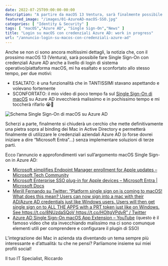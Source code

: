 ```yaml
---
date: 2022-07-25T09:00:00-00:00
description: "A partire da macOS 13 Ventura, sarà finalmente possibile fare login su macOS con credenziali Azure AD. Annuncio e primi dettagli."
featured_image: "/images/01-AzureAD-macOS-SSO.jpg"
categories: [ "Identity & Security" ]
tags: [ "macOS","Azure AD", "Single Sign-On","News" ]
title: "Login su macOS con credenziali Azure AD: work in progress"
url: "/annuncio-login-su-macos-con-credenziali-azure-ad"
---
```

Anche se non ci sono ancora moltissimi dettagli, la notizia che, con il prossimo macOS 13 (Ventura), sarà possibile fare Single Sign-On con credenziali Azure AD anche a livello di login di sistema operativo/piattaforma macOS, mi ha esaltato e sconfortato allo stesso tempo, per due motivi:

- ESALTATO: è una funzionalità che in TANTISSIMI stavano aspettando e volevano fortemente
- SCONFORTATO: il mio video di poco tempo fa sul [Single Sign-On di macOS](/azure-ad-single-sign-on-app-extension-macos-prova-sul-campo) su Azure AD invecchierà malissimo e in pochissimo tempo e mi toccherà rifarlo 😭🤣

![Schema Single Sign-On di macOS su Azure AD](/images/01-AzureAD-macOS-SSO.jpg)

Scherzi a parte, finalmente si chiuderà un cerchio che mette definitivamente una pietra sopra al binding dei Mac in Active Directory e permetterà finalmente di utilizzare le credenziali aziendali Azure AD (o forse dovrei iniziare a dire “Microsoft Entra”…) senza implementare soluzioni di terze parti.

Ecco l’annuncio e approfondimenti vari sull’argomento macOS Single Sign-on in Azure AD:

- [Microsoft simplifies Endpoint Manager enrollment for Apple updates – Microsoft Tech Community](https://techcommunity.microsoft.com/t5/microsoft-endpoint-manager-blog/microsoft-simplifies-endpoint-manager-enrollment-for-apple/ba-p/3570319)
- [Microsoft Enterprise SSO plug-in for Apple devices – Microsoft Entra | Microsoft Docs](https://docs.microsoft.com/en-us/azure/active-directory/develop/apple-sso-plugin)
- [Merill Fernando su Twitter: “Platform single sign on is coming to macOS! What does this mean? Users can now sign into a mac with their AD/Azure AD credentials just like Windows users. Users will then get single sign on to ALL THE APPS with a PRT token just like on Windows. See https://t.co/8NUzdaSQoV https://t.co/HOItgVPdvR” / Twitter](https://twitter.com/merill/status/1549710936709398528?s=20&t=9wgFt0mxkRIhnqfPVMTq1A)
- [Azure AD Single Sign-On macOS App Extension – YouTube](https://www.youtube.com/watch?v=jKLXHIbLu0s) (questo è il famoso video che sta invecchiando malissimo ma ci sono comunque elementi utili per comprendere e configurare il plugin di SSO)

L’integrazione dei Mac in azienda sta diventando un tema sempre più interessante e d’attualità: tu che ne pensi? Parliamone insieme sui miei profili social!

Il tuo IT Specialist, Riccardo